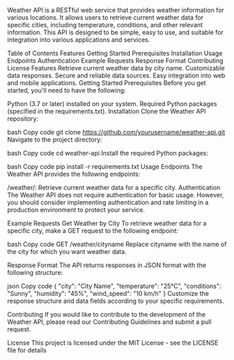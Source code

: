 Weather API is a RESTful web service that provides weather information for various locations. It allows users to retrieve current weather data for specific cities, including temperature, conditions, and other relevant information. This API is designed to be simple, easy to use, and suitable for integration into various applications and services.

Table of Contents
Features
Getting Started
Prerequisites
Installation
Usage
Endpoints
Authentication
Example Requests
Response Format
Contributing
License
Features
Retrieve current weather data by city name.
Customizable data responses.
Secure and reliable data sources.
Easy integration into web and mobile applications.
Getting Started
Prerequisites
Before you get started, you'll need to have the following:

Python (3.7 or later) installed on your system.
Required Python packages (specified in the requirements.txt).
Installation
Clone the Weather API repository:

bash
Copy code
git clone https://github.com/yourusername/weather-api.git
Navigate to the project directory:

bash
Copy code
cd weather-api
Install the required Python packages:

bash
Copy code
pip install -r requirements.txt
Usage
Endpoints
The Weather API provides the following endpoints:

/weather/<city>: Retrieve current weather data for a specific city.
Authentication
The Weather API does not require authentication for basic usage. However, you should consider implementing authentication and rate limiting in a production environment to protect your service.

Example Requests
Get Weather by City
To retrieve weather data for a specific city, make a GET request to the following endpoint:

bash
Copy code
GET /weather/cityname
Replace cityname with the name of the city for which you want weather data.

Response Format
The API returns responses in JSON format with the following structure:

json
Copy code
{
  "city": "City Name",
  "temperature": "25°C",
  "conditions": "Sunny",
  "humidity": "45%",
  "wind_speed": "10 km/h"
}
Customize the response structure and data fields according to your specific requirements.

Contributing
If you would like to contribute to the development of the Weather API, please read our Contributing Guidelines and submit a pull request.

License
This project is licensed under the MIT License - see the LICENSE file for details
